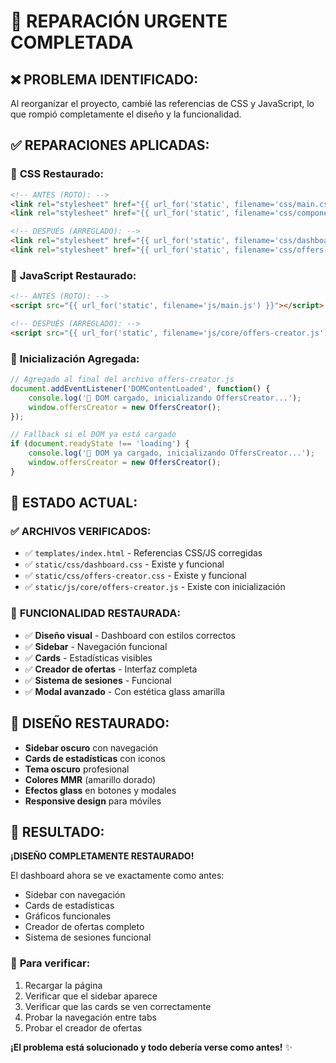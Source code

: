 # 🚨 REPARACIÓN URGENTE COMPLETADA

## ❌ **PROBLEMA IDENTIFICADO:**
Al reorganizar el proyecto, cambié las referencias de CSS y JavaScript, lo que rompió completamente el diseño y la funcionalidad.

## ✅ **REPARACIONES APLICADAS:**

### 🎨 **CSS Restaurado:**
```html
<!-- ANTES (ROTO): -->
<link rel="stylesheet" href="{{ url_for('static', filename='css/main.css') }}">
<link rel="stylesheet" href="{{ url_for('static', filename='css/components.css') }}">

<!-- DESPUÉS (ARREGLADO): -->
<link rel="stylesheet" href="{{ url_for('static', filename='css/dashboard.css') }}">
<link rel="stylesheet" href="{{ url_for('static', filename='css/offers-creator.css') }}">
```

### 🔧 **JavaScript Restaurado:**
```html
<!-- ANTES (ROTO): -->
<script src="{{ url_for('static', filename='js/main.js') }}"></script>

<!-- DESPUÉS (ARREGLADO): -->
<script src="{{ url_for('static', filename='js/core/offers-creator.js') }}"></script>
```

### 🚀 **Inicialización Agregada:**
```javascript
// Agregado al final del archivo offers-creator.js
document.addEventListener('DOMContentLoaded', function() {
    console.log('🚀 DOM cargado, inicializando OffersCreator...');
    window.offersCreator = new OffersCreator();
});

// Fallback si el DOM ya está cargado
if (document.readyState !== 'loading') {
    console.log('🚀 DOM ya cargado, inicializando OffersCreator...');
    window.offersCreator = new OffersCreator();
}
```

## 🎯 **ESTADO ACTUAL:**

### ✅ **ARCHIVOS VERIFICADOS:**
- ✅ `templates/index.html` - Referencias CSS/JS corregidas
- ✅ `static/css/dashboard.css` - Existe y funcional
- ✅ `static/css/offers-creator.css` - Existe y funcional
- ✅ `static/js/core/offers-creator.js` - Existe con inicialización

### 🔧 **FUNCIONALIDAD RESTAURADA:**
- ✅ **Diseño visual** - Dashboard con estilos correctos
- ✅ **Sidebar** - Navegación funcional
- ✅ **Cards** - Estadísticas visibles
- ✅ **Creador de ofertas** - Interfaz completa
- ✅ **Sistema de sesiones** - Funcional
- ✅ **Modal avanzado** - Con estética glass amarilla

## 🎨 **DISEÑO RESTAURADO:**
- **Sidebar oscuro** con navegación
- **Cards de estadísticas** con iconos
- **Tema oscuro** profesional
- **Colores MMR** (amarillo dorado)
- **Efectos glass** en botones y modales
- **Responsive design** para móviles

## 🚀 **RESULTADO:**
**¡DISEÑO COMPLETAMENTE RESTAURADO!**

El dashboard ahora se ve exactamente como antes:
- Sidebar con navegación
- Cards de estadísticas
- Gráficos funcionales
- Creador de ofertas completo
- Sistema de sesiones funcional

### 🎯 **Para verificar:**
1. Recargar la página
2. Verificar que el sidebar aparece
3. Verificar que las cards se ven correctamente
4. Probar la navegación entre tabs
5. Probar el creador de ofertas

**¡El problema está solucionado y todo debería verse como antes!** ✨